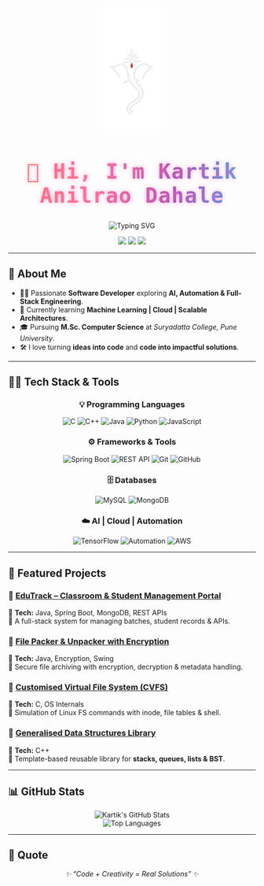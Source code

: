 <div align="center">

  <!-- Profile Logo -->
  <img src="https://github.com/KartikkxCode/KartikkxCode/blob/main/bappa.png" width="140" alt="Profile Logo"/>

  <!-- Name with Gradient -->
  <h1 style="
  font-family: 'Space Grotesk', 'Fira Code', monospace;
  font-weight: 800;
  font-size: 3em;
  letter-spacing: 1.5px;
  background: linear-gradient(90deg, #ff6f61, #ff758c, #9d50bb, #00c6ff);
  -webkit-background-clip: text;
  -webkit-text-fill-color: transparent;
  text-shadow: 0px 0px 8px rgba(255, 105, 180, 0.6);
">
  👋 Hi, I'm Kartik Anilrao Dahale
</h1>


  <!-- Animated Tagline -->
  <p align="center">
  <img src="https://readme-typing-svg.herokuapp.com?font=Fira+Code&weight=600&size=20&duration=3000&pause=1000&color=ff7f00&center=true&vCenter=true&width=600&lines=💻+Software+Developer;⚡+AI+%26+Automation+Enthusiast;🌐+Full-Stack+Learner" alt="Typing SVG"/>
</p>


  <!-- Social Icons -->
  <p>
    <a href="https://github.com/KartikkxCode"><img src="https://skillicons.dev/icons?i=github" width="45"/></a>
    <a href="https://www.linkedin.com/in/kartik-dahale-422462231"><img src="https://skillicons.dev/icons?i=linkedin" width="45"/></a>
    <a href="mailto:kartikdahale067@gmail.com"><img src="https://skillicons.dev/icons?i=gmail" width="45"/></a>
  </p>

</div>

---

## 🚀 About Me  

- 👨‍💻 Passionate **Software Developer** exploring **AI, Automation & Full-Stack Engineering**.  
- 🌱 Currently learning **Machine Learning | Cloud | Scalable Architectures**.  
- 🎓 Pursuing **M.Sc. Computer Science** at *Suryadatta College, Pune University*.  
- 🛠 I love turning **ideas into code** and **code into impactful solutions**.  

---

## 🧑‍💻 Tech Stack & Tools  

<div align="center">

### 💡 Programming Languages
![C](https://img.shields.io/badge/C-00599C?style=for-the-badge&logo=c&logoColor=white)
![C++](https://img.shields.io/badge/C++-044F88?style=for-the-badge&logo=cplusplus&logoColor=white)
![Java](https://img.shields.io/badge/Java-f89820?style=for-the-badge&logo=java&logoColor=white)
![Python](https://img.shields.io/badge/Python-3776ab?style=for-the-badge&logo=python&logoColor=white)
![JavaScript](https://img.shields.io/badge/JavaScript-f7df1e?style=for-the-badge&logo=javascript&logoColor=black)

### ⚙️ Frameworks & Tools
![Spring Boot](https://img.shields.io/badge/SpringBoot-6db33f?style=for-the-badge&logo=springboot&logoColor=white)
![REST API](https://img.shields.io/badge/REST%20API-ff6f00?style=for-the-badge&logo=fastapi&logoColor=white)
![Git](https://img.shields.io/badge/Git-f14e32?style=for-the-badge&logo=git&logoColor=white)
![GitHub](https://img.shields.io/badge/GitHub-171515?style=for-the-badge&logo=github&logoColor=white)

### 🗄️ Databases
![MySQL](https://img.shields.io/badge/MySQL-00758f?style=for-the-badge&logo=mysql&logoColor=white)
![MongoDB](https://img.shields.io/badge/MongoDB-4ea94b?style=for-the-badge&logo=mongodb&logoColor=white)

### ☁️ AI | Cloud | Automation
![TensorFlow](https://img.shields.io/badge/TensorFlow-f7931e?style=for-the-badge&logo=tensorflow&logoColor=white)
![Automation](https://img.shields.io/badge/Automation-2e86de?style=for-the-badge&logo=robotframework&logoColor=white)
![AWS](https://img.shields.io/badge/AWS-232f3e?style=for-the-badge&logo=amazonaws&logoColor=white)

</div>

---

## 📌 Featured Projects  

### 🔹 [EduTrack – Classroom & Student Management Portal](https://github.com/KartikkxCode/edutrack-portal)  
📌 **Tech:** Java, Spring Boot, MongoDB, REST APIs  
📝 A full-stack system for managing batches, student records & APIs.  

### 🔹 [File Packer & Unpacker with Encryption](https://github.com/KartikkxCode/File-Packer-Unpacker)  
📌 **Tech:** Java, Encryption, Swing  
📝 Secure file archiving with encryption, decryption & metadata handling.  

### 🔹 [Customised Virtual File System (CVFS)](https://github.com/KartikkxCode/CVFS)  
📌 **Tech:** C, OS Internals  
📝 Simulation of Linux FS commands with inode, file tables & shell.  

### 🔹 [Generalised Data Structures Library](https://github.com/KartikkxCode/Generalised_DS)  
📌 **Tech:** C++  
📝 Template-based reusable library for **stacks, queues, lists & BST**.  

---

## 📊 GitHub Stats  

<div align="center">

![Kartik's GitHub Stats](https://github-readme-stats.vercel.app/api?username=KartikkxCode&show_icons=true&theme=tokyonight&hide_border=true)  
![Top Languages](https://github-readme-stats.vercel.app/api/top-langs/?username=KartikkxCode&layout=compact&theme=tokyonight&hide_border=true)

</div>

---

## 🌟 Quote  

<p align="center">
  <em>✨ “Code + Creativity = Real Solutions” ✨</em>
</p>
